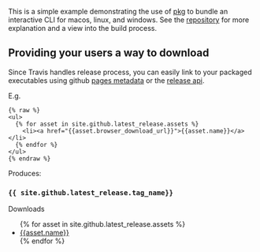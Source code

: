This is a simple example demonstrating the use of [pkg](https://github.com/NickTomlin/pkg-example/releases/download/latest/index-macos) to bundle an interactive CLI for macos, linux, and windows. See the [repository](https://github.com/NickTomlin/pkg-example/) for more explanation and a view into the build process.

## Providing your users a way to download

Since Travis handles release process, you can easily link to your packaged executables using github [pages metadata](https://github.com/blog/1996-releases-metadata-for-github-pages) or the [release api](https://developer.github.com/v3/repos/releases/#list-releases-for-a-repository).

E.g.

```liquid
{% raw %}
<ul>
  {% for asset in site.github.latest_release.assets %}
    <li><a href="{{asset.browser_download_url}}">{{asset.name}}</a></li>
  {% endfor %}
</ul>
{% endraw %}
```

Produces:

<article>
  <h3><code>{{ site.github.latest_release.tag_name}}</code></h3>
  <p>Downloads</p>
  <ul>
    {% for asset in site.github.latest_release.assets %}
      <li><a href="{{asset.browser_download_url}}">{{asset.name}}</a></li>
    {% endfor %}
  </ul>
</article>
